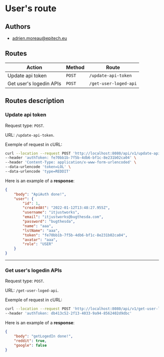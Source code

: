 # **User's route**

## **Authors**

- adrien.moreau@epitech.eu

## **Routes**

| Action | Method | Route |
| ---- | ---- | ---- |
| Update api token | `POST` | `/update-api-token` |
| Get user's logedin APIs | `POST` | `/get-user-loged-api` |

## **Routes description**

### **Update api token**

Request type: `POST`.

URL: `/update-api-token`.

Exemple of request in cURL:
```bash
curl --location --request POST 'http://localhost:8080/api/v1/update-api-token' \
--header 'authToken: fe70bb1b-7f5b-4db6-bf1c-8e231b02ca04' \
--header 'Content-Type: application/x-www-form-urlencoded' \
--data-urlencode 'token=LOL' \
--data-urlencode 'type=REDDIT'
```

Here is an example of a **response**:
```json
{
    "body": "ApiAuth done!",
    "user": {
        "id": 1,
        "createdAt": "2022-01-12T13:48:27.955Z",
        "username": "itjustworks",
        "email": "itjustworks@bugthesda.com",
        "password": "bugthesda",
        "name": "aaa",
        "lstName": "aaa",
        "token": "fe70bb1b-7f5b-4db6-bf1c-8e231b02ca04",
        "avatar": "aaa",
        "role": "USER"
    }
}
```
____
### **Get user's logedin APIs**

Request type: `POST`.

URL: `/get-user-loged-api`.

Exemple of request in cURL:
```bash
curl --location --request POST 'http://localhost:8080/api/v1/get-user-loged-api' \
--header 'authToken: db413c52-2f13-4033-9a94-8562402d9dbc'
```

Here is an example of a **response**:
```json
{
    "body": "getLogedIn done!",
    "reddit": true,
    "google": false
}
```